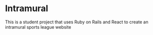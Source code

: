# Intramural
This is a student project that uses Ruby on Rails and React to create an intramural sports league website
